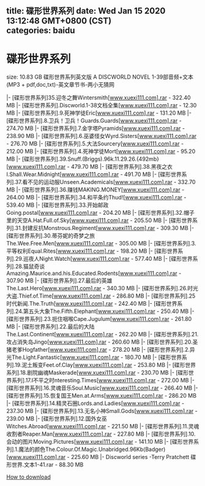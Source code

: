 
title: 碟形世界系列
date: Wed Jan 15 2020 13:12:48 GMT+0800 (CST)    
categories: baidu
---

# 碟形世界系列
size: 10.83 GB
 碟形世界系列英文版 A DISCWORLD NOVEL 1-39部音频+文本 (MP3 + pdf,doc,txt)-英文章节书-两小无猜网
 
|- [碟形世界系列]35.迎冬之舞Wintersmith[www.xuexi111.com].rar - 322.40 MB
|- [碟形世界系列].Discworld.1-38文档全集[www.xuexi111.com].rar - 12.30 MB
|- [碟形世界系列].9.死神学徒Eric[www.xuexi111.com].rar - 131.20 MB
|- [碟形世界系列].8.卫兵！卫兵！Guards.Guards[www.xuexi111.com].rar - 274.70 MB
|- [碟形世界系列].7.金字塔Pyramids[www.xuexi111.com].rar - 238.90 MB
|- [碟形世界系列].6.巫婆怪女Wyrd.Sisters[www.xuexi111.com].rar - 276.70 MB
|- [碟形世界系列].5.大法Sourcery[www.xuexi111.com].rar - 212.00 MB
|- [碟形世界系列].4.死神学徒Mort[www.xuexi111.com].rar - 95.20 MB
|- [碟形世界系列].39.Snuff.(Briggs).96k.11.29.26.{492mb}[www.xuexi111.com].rar - 479.70 MB
|- [碟形世界系列].38.黑夜之衣I.Shall.Wear.Midnight[www.xuexi111.com].rar - 491.70 MB
|- [碟形世界系列].37.看不见的运动服Unseen.Academicals[www.xuexi111.com].rar - 332.70 MB
|- [碟形世界系列].36.赚钱MAKING.MONEY[www.xuexi111.com].rar - 264.00 MB
|- [碟形世界系列].34.和平条约Thud![www.xuexi111.com].rar - 539.40 MB
|- [碟形世界系列].33.开始邮政Going.postal[www.xuexi111.com].rar - 204.20 MB
|- [碟形世界系列].32.帽子里的天空A.Hat.Full.of.Sky[www.xuexi111.com].rar - 205.50 MB
|- [碟形世界系列].31.封建反抗Monstrous.Regiment[www.xuexi111.com].rar - 309.30 MB
|- [碟形世界系列].30.蒂芬妮的奇梦之旅The.Wee.Free.Men[www.xuexi111.com].rar - 305.00 MB
|- [碟形世界系列].3.平等权利Equal.Rites[www.xuexi111.com].rar - 198.20 MB
|- [碟形世界系列].29.巡夜人Night.Watch[www.xuexi111.com].rar - 577.40 MB
|- [碟形世界系列].28.猫鼠奇谈Amazing.Maurice.and.his.Educated.Rodents[www.xuexi111.com].rar - 307.90 MB
|- [碟形世界系列].27.最后的英雄The.Last.Hero[www.xuexi111.com].rar - 340.30 MB
|- [碟形世界系列].26.时光大盗.Thief.of.Time[www.xuexi111.com].rar - 286.80 MB
|- [碟形世界系列].25时代新闻.The.Truth[www.xuexi111.com].rar - 242.40 MB
|- [碟形世界系列].24.第五头大象The.Fifth.Elephant[www.xuexi111.com].rar - 250.40 MB
|- [碟形世界系列].23.扼住咽喉Cape.Jugulum[www.xuexi111.com].rar - 261.80 MB
|- [碟形世界系列].22.最后的大陆The.Last.Continent[www.xuexi111.com].rar - 262.20 MB
|- [碟形世界系列].21.攻占消失岛Jingo[www.xuexi111.com].rar - 260.60 MB
|- [碟形世界系列].20.圣猪老爹Hogfather[www.xuexi111.com].rar - 278.20 MB
|- [碟形世界系列].2.异光The.Light.Fantastic[www.xuexi111.com].rar - 180.70 MB
|- [碟形世界系列].19.泥土叛变Feet.of.Clay[www.xuexi111.com].rar - 253.80 MB
|- [碟形世界系列].18.剧院幽魂Maskerade[www.xuexi111.com].rar - 230.70 MB
|- [碟形世界系列].17.I不平之时nteresting.Times[www.xuexi111.com].rar - 272.00 MB
|- [碟形世界系列].16.灵魂音乐Soul.Music[www.xuexi111.com].rar - 266.40 MB
|- [碟形世界系列].15.恢复国王Men.at.Arms[www.xuexi111.com].rar - 286.20 MB
|- [碟形世界系列].14.精灵石圈Lords.and.Ladies[www.xuexi111.com].rar - 237.30 MB
|- [碟形世界系列].13.无名小神Small.Gods[www.xuexi111.com].rar - 239.00 MB
|- [碟形世界系列].12.国外女巫Witches.Abroad[www.xuexi111.com].rar - 221.50 MB
|- [碟形世界系列].11.灵魂收割者Reaper.Man[www.xuexi111.com].rar - 227.80 MB
|- [碟形世界系列].10.会动的图片Moving.Pictures[www.xuexi111.com].rar - 141.10 MB
|- [碟形世界系列].1.魔法的颜色The.Colour.Of.Magic.Unabridged.96Kb(Badger)[www.xuexi111.com].rar - 225.60 MB
|- Discworld series -Terry Pratchett  碟形世界.文本1-41.rar - 88.30 MB

[How to download](https://bpcam.bemobtrk.com/go/2ceec3aa-1ca2-46d6-b9ff-aaa5c184517c?jno=267)